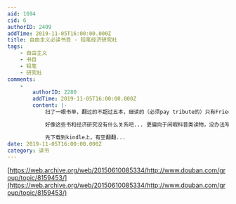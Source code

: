 ```yaml
---
aid: 1694
cid: 6
authorID: 2409
addTime: 2019-11-05T16:00:00.000Z
title: 自由主义必读书目 - 铅笔经济研究社
tags:
    - 自由主义
    - 书目
    - 铅笔
    - 研究社
comments:
    -
        authorID: 2280
        addTime: 2019-11-05T16:00:00.000Z
        content: |-
            扫了一眼书单，翻过的不超过五本，细读的（必须pay tribute的）只有Friedman的一本...

            好像这些书和经济研究没有什么关系吧... 更偏向于闲暇科普类读物，没办法写paper吧... 好吧，我太功利了...

            先下载到kindle上，有空翻翻...
date: 2019-11-05T16:00:00.000Z
category: 读书
---
```


[https://web.archive.org/web/20150610085334/http://www.douban.com/group/topic/8159453/](https://web.archive.org/web/20150610085334/http://www.douban.com/group/topic/8159453/)
